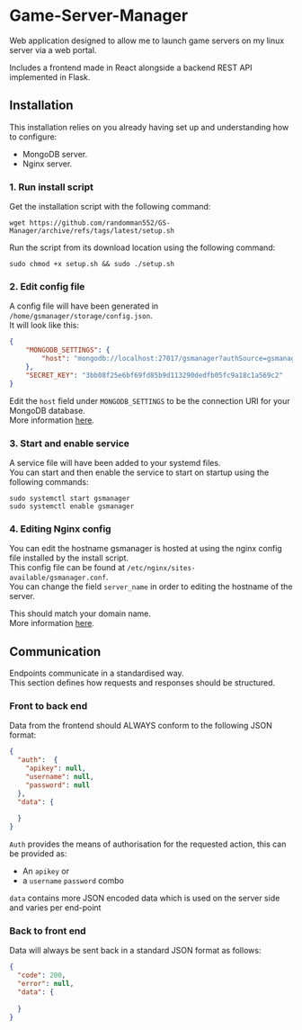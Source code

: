 # Game-Server-Manager
Web application designed to allow me to launch game servers on my linux server via a web portal.

Includes a frontend made in React alongside a backend REST API implemented in Flask.

## Installation
This installation relies on you already having set up and understanding how to configure:
- MongoDB server.
- Nginx server.

### 1. Run install script
Get the installation script with the following command:
```shell
wget https://github.com/randomman552/GS-Manager/archive/refs/tags/latest/setup.sh
```

Run the script from its download location using the following command:
```shell
sudo chmod +x setup.sh && sudo ./setup.sh
```

### 2. Edit config file
A config file will have been generated in `/home/gsmanager/storage/config.json`.\
It will look like this:
```json
{
    "MONGODB_SETTINGS": {
        "host": "mongodb://localhost:27017/gsmanager?authSource=gsmanager"
    },
    "SECRET_KEY": "3bb08f25e6bf69fd85b9d113290dedfb05fc9a18c1a569c2"
}
```
Edit the `host` field under `MONGODB_SETTINGS` to be the connection URI for your MongoDB database.\
More information [here](https://docs.mongodb.com/manual/reference/connection-string/).

### 3. Start and enable service
A service file will have been added to your systemd files.\
You can start and then enable the service to start on startup using the following commands:
```shell
sudo systemctl start gsmanager
sudo systemctl enable gsmanager
```


### 4. Editing Nginx config
You can edit the hostname gsmanager is hosted at using the nginx config file installed by the install script.\
This config file can be found at `/etc/nginx/sites-available/gsmanager.conf`.\
You can change the field `server_name` in order to editing the hostname of the server.

This should match your domain name.\
More information [here](https://nginx.org/en/docs/http/server_names.html).

## Communication
Endpoints communicate in a standardised way.\
This section defines how requests and responses should be structured.

### Front to back end
Data from the frontend should ALWAYS conform to the following JSON format:
```json
{
  "auth":  {
    "apikey": null,
    "username": null,
    "password": null
  },
  "data": {
    
  }
}
```
`Auth` provides the means of authorisation for the requested action, this can be provided as:
- An `apikey` or
- a `username` `password` combo

`data` contains more JSON encoded data which is used on the server side and varies per end-point

### Back to front end
Data will always be sent back in a standard JSON format as follows:
```json
{
  "code": 200,
  "error": null,
  "data": {
    
  }
}
```